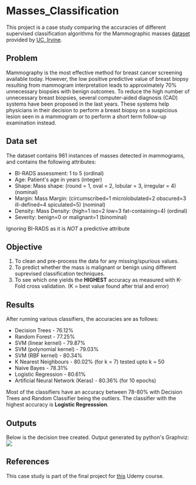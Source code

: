 # Masses_Classification
This project is a case study comparing the accuracies of different supervised classification algorithms for the Mammographic masses [dataset](https://archive.ics.uci.edu/ml/datasets/Mammographic+Mass) provided by [UC, Irvine](https://uci.edu/).

## Problem
Mammography is the most effective method for breast cancer screening available today. However, the low positive predictive value of breast biopsy resulting from mammogram interpretation leads to approximately 70% unnecessary biopsies with benign outcomes. To reduce the high number of unnecessary breast biopsies, several computer-aided diagnosis (CAD) systems have been proposed in the last years. These systems help physicians in their decision to perform a breast biopsy on a suspicious lesion seen in a mammogram or to perform a short term follow-up examination instead.

## Data set
The dataset contains 961 instances of masses detected in mammograms, and contains the following attributes:
* BI-RADS assessment: 1 to 5 (ordinal)
* Age: Patient's age in years (integer)
* Shape: Mass shape: (round = 1, oval = 2, lobular = 3, irregular = 4) (nominal)
* Margin: Mass Margin: (circumscribed=1 microlobulated=2 obscured=3 ill-defined=4 spiculated=5) (nominal)
* Density: Mass Density: (high=1 iso=2 low=3 fat-containing=4) (ordinal)
* Severity: benign=0 or malignant=1 (binominal)

Ignoring BI-RADS as it is _NOT_ a predictive attribute

## Objective
1. To clean and pre-process the data for any missing/spurious values.
2. To predict whether the mass is malignant or benign using different suprevised classification techniques.
3. To see which one yields the **HIGHEST** accuracy as measured with K-Fold cross validation. (K = best value found after trial and error)

## Results
After running various classifiers, the accuracies are as follows:
* Decision Trees - 76.12%
* Random Forest - 77.25%
* SVM (linear kernel) - 79.87%
* SVM (polynomial kernel) - 79.03%
* SVM (RBF kernel) - 80.34%
* K Nearest Neighbours - 80.02% (for k = 7) tested upto k = 50
* Naive Bayes - 78.31%
* Logistic Regression - 80.61%
* Artificial Neural Network (Keras) - 80.36% (for 10 epochs)

Most of the classifiers have an accuracy between 78-80% with Decision Trees and Random Classifier being the outliers.
The classifier with the highest accuracy is **Logistic Regresssion**. 

## Outputs

Below is the decision tree created. Output generated by python's Graphviz:
![](C:/Users/AnamayMayureshDeshpa/Pictures/download.png)

## References
This case study is part of the final project for [this](https://www.udemy.com/data-science-and-machine-learning-with-python-hands-on/) Udemy course.

